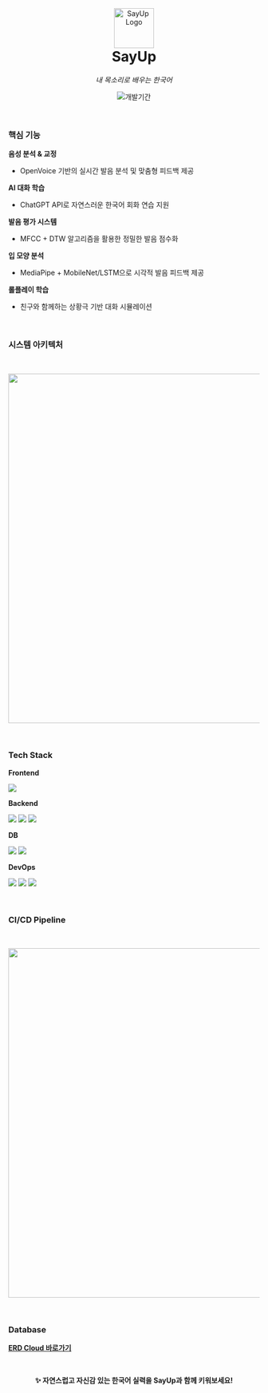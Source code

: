 <div align="center">
  <img src="https://github.com/user-attachments/assets/023d5d2a-23e7-44b6-850b-64c579b69b42" alt="SayUp Logo" width="80" />
  <h1 style="margin-top: 0em;">SayUp</h1>
  <p><em>내 목소리로 배우는 한국어</em></p>
  <p>
    <img src="https://img.shields.io/badge/개발기간-2024.09~2025.06-3F51B5?style=for-the-badge" alt="개발기간" />
  </p>

</div>

<br>

### 핵심 기능

**음성 분석 & 교정**
- OpenVoice 기반의 실시간 발음 분석 및 맞춤형 피드백 제공

**AI 대화 학습**  
- ChatGPT API로 자연스러운 한국어 회화 연습 지원

**발음 평가 시스템**
- MFCC + DTW 알고리즘을 활용한 정밀한 발음 점수화

**입 모양 분석**
- MediaPipe + MobileNet/LSTM으로 시각적 발음 피드백 제공
  
**롤플레이 학습**
- 친구와 함께하는 상황극 기반 대화 시뮬레이션

<br>

### 시스템 아키텍처

<br>

<p align="center">
  <img width="700" src="https://github.com/user-attachments/assets/9d44ee58-ff75-411f-8d9a-ab1dc17bdc62" />
</p>

<br>

### Tech Stack

<div align="left">

**Frontend**
<p>
  <img src="https://img.shields.io/badge/Flutter-02569B?style=for-the-badge&logo=Flutter&logoColor=white"/>
</p>

**Backend**
<p>
  <img src="https://img.shields.io/badge/Spring-6DB33F?style=for-the-badge&logo=Spring&logoColor=white"/>
  <img src="https://img.shields.io/badge/Python-3776AB?style=for-the-badge&logo=Python&logoColor=white"/>
  <img src="https://img.shields.io/badge/FastAPI-009688?style=for-the-badge&logo=FastAPI&logoColor=white"/>
</p>

**DB**
<p>
  <img src="https://img.shields.io/badge/MySQL-4479A1?style=for-the-badge&logo=MySQL&logoColor=white"/>
  <img src="https://img.shields.io/badge/Redis-DC382D?style=for-the-badge&logo=Redis&logoColor=white"/>
</p>

**DevOps**
<p>
  <img src="https://img.shields.io/badge/Docker-2496ED?style=for-the-badge&logo=Docker&logoColor=white"/>
  <img src="https://img.shields.io/badge/Kubernetes-326CE5?style=for-the-badge&logo=Kubernetes&logoColor=white"/>
  <img src="https://img.shields.io/badge/ArgoCD-EF7B4D?style=for-the-badge&logo=argo&logoColor=white"/>
</p>

</div>

<br>

### CI/CD Pipeline

<br>

<p align="left">
  <img width="700" src="https://github.com/user-attachments/assets/d6cfdd65-a851-4374-97fe-6e676839d44b" />
</p>

<br>

### Database

[**ERD Cloud 바로가기**](https://www.erdcloud.com/d/wcmG3wt34kxKD6zxu)

<br>

<div align="center">
  <p><strong>✨ 자연스럽고 자신감 있는 한국어 실력을 SayUp과 함께 키워보세요!</strong></p>
</div>
